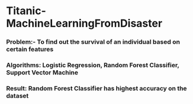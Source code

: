 # Titanic-MachineLearningFromDisaster
### Problem:- To find out the survival of an individual based on certain features
### Algorithms: Logistic Regression, Random Forest Classifier, Support Vector Machine
### Result: Random Forest Classifier has highest accuracy on the dataset

